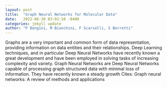 ```yaml
---
layout: post
title:  "Graph Neural Networks for Molecular Data"
date:   2022-06-30 03:02:10 -0400
categories: jekyll update
author: "P Bongini, M Bianchini, F Scarselli, S Berretti"
---
```

Graphs are a very important and common form of data representation, providing information on data entities and their relationships. Deep Learning techniques, and in particular Deep Neural Networks have recently known a great development and have been employed in solving tasks of increasing complexity and variety. Graph Neural Networks are Deep Neural Networks capable of processing graph structured data with minimal loss of information. They have recently known a steady growth 
Cites: Graph neural networks: A review of methods and applications